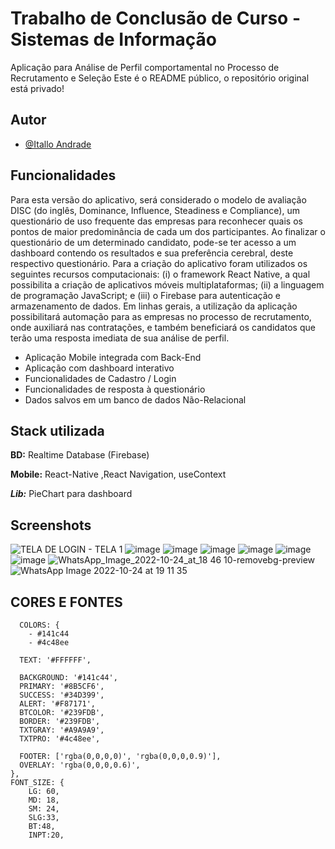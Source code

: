 
# Trabalho de Conclusão de Curso - Sistemas de Informação 
Aplicação para Análise de Perfil comportamental no Processo de Recrutamento e Seleção
Este é o README público, o repositório original está privado!
## Autor

- [@Itallo Andrade](https://github.com/italloandrad)



## Funcionalidades
Para esta versão do aplicativo, será considerado o modelo de avaliação DISC (do inglês, Dominance, Influence, Steadiness e Compliance), um questionário de uso 
frequente das empresas para reconhecer quais os pontos de maior predominância de cada um 
dos participantes. Ao finalizar o questionário de um determinado candidato, pode-se ter acesso 
a um dashboard contendo os resultados e sua preferência cerebral, deste respectivo questionário. 
Para a criação do aplicativo foram utilizados os seguintes recursos computacionais: (i) o 
framework React Native, a qual possibilita a criação de aplicativos móveis multiplataformas; 
(ii) a linguagem de programação JavaScript; e (iii) o Firebase para autenticação e 
armazenamento de dados. Em linhas gerais, a utilização da aplicação possibilitará automação 
para as empresas no processo de recrutamento, onde auxiliará nas contratações, e também 
beneficiará os candidatos que terão uma resposta imediata de sua análise de perfil. 

- Aplicação Mobile integrada com Back-End
- Aplicação com dashboard interativo
- Funcionalidades de Cadastro / Login
- Funcionalidades de resposta à questionário
- Dados salvos em um banco de dados Não-Relacional



## Stack utilizada
**BD:** Realtime Database (Firebase)

**Mobile:** React-Native ,React Navigation, useContext

***Lib:*** PieChart para dashboard

## Screenshots

![TELA DE LOGIN - TELA 1](https://user-images.githubusercontent.com/63079674/209255778-98256282-d805-451e-b637-655cd91f5925.png)
![image](https://user-images.githubusercontent.com/63079674/209255862-ce3eae7c-88f6-4c7a-bf7f-7e02137e61e9.png)
![image](https://user-images.githubusercontent.com/63079674/209255891-851b1cb2-492f-43bd-a800-6eea79f2211d.png)
![image](https://user-images.githubusercontent.com/63079674/209255899-58742733-d23b-4da8-a34c-4c40f760933b.png)
![image](https://user-images.githubusercontent.com/63079674/209255914-36ecf90d-9054-4719-a2e8-fc5bee18b53f.png)
![image](https://user-images.githubusercontent.com/63079674/209255936-1af86155-1d6f-4ac4-a47b-ffc25c2a6d79.png)
![image](https://user-images.githubusercontent.com/63079674/209255942-a27f65bf-6824-41ca-b652-5d51ed144965.png)
![WhatsApp_Image_2022-10-24_at_18 46 10-removebg-preview](https://user-images.githubusercontent.com/63079674/209255963-13015ec5-bbd9-4dbc-b499-8e7a8bfca97d.png)
![WhatsApp Image 2022-10-24 at 19 11 35](https://user-images.githubusercontent.com/63079674/209256080-45e8363a-d052-4117-8a70-a4a011d2b35f.jpeg)



## CORES E FONTES

      COLORS: {
        - #141c44 
        - #4c48ee 

      TEXT: '#FFFFFF',

      BACKGROUND: '#141c44',
      PRIMARY: '#8B5CF6',
      SUCCESS: '#34D399',
      ALERT: '#F87171',
      BTCOLOR: '#239FDB',
      BORDER: '#239FDB',
      TXTGRAY: '#A9A9A9',
      TXTPRO: '#4c48ee',
  
      FOOTER: ['rgba(0,0,0,0)', 'rgba(0,0,0,0.9)'],
      OVERLAY: 'rgba(0,0,0,0.6)',
    },
    FONT_SIZE: {
        LG: 60,
        MD: 18,
        SM: 24,
        SLG:33,
        BT:48,
        INPT:20,



